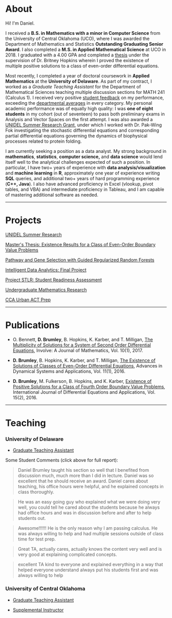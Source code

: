# About

Hi! I'm Daniel.

I received a **B.S. in Mathematics with a minor in Computer Science** from the University of Central Oklahoma (UCO), where I was awarded the Department of Mathematics and Statistics **Outstanding Graduating Senior Award**. I also completed a **M.S. in Applied Mathematical Science** at UCO in 2018. I graduated with a 4.00 GPA and completed a [thesis](/THESIS/FINAL_main.pdf) under the supervision of Dr. Britney Hopkins wherein I proved the existence of multiple positive solutions to a class of even-order differential equations.

Most recently, I completed a year of doctoral coursework in **Applied Mathematics** at the **University of Delaware**. As part of my contract, I worked as a *Graduate Teaching Assistant* for the Department of Mathematical Sciences teaching multiple discussion sections for MATH 241 (Calculus 1). I received very positive [student feedback](/TEACHING/CourseEvalReport.pdf) on my performance, exceeding the [departmental averages](/TEACHING/DepartmentalAverages.png) in every category. My personal academic performance was of equally high quality: I was **one of eight students** in my cohort (out of seventeen) to pass both preliminary exams in Analysis and Vector Spaces on the first attempt. I was also awarded a [UNIDEL Summer Research Grant](/unidel), under which I worked with Dr. Pak-Wing Fok investigating the stochastic differential equations and corresponding partial differential equations governing the dynamics of biophysical processes related to protein folding. 

I am currently seeking a position as a data analyst. My strong background in **mathematics**, **statistics**, **computer science,** and **data science** would lend itself well to the analytical challenges expected of such a position. In particular, I have two+ years of experience with **data analysis/visualization** and **machine learning** in **R**, approximately one year of experience writing **SQL** queries, and additional two+ years of hard programming experience (**C++, Java**). I also have advanced proficiency in Excel (vlookup, pivot tables, and VBA) and intermediate proficiency in Tableau, and I am capable of mastering additional software as needed.

---

# Projects

[UNIDEL Summer Research](/unidel)

[Master's Thesis: Existence Results for a Class of Even-Order Boundary Value Problems](/thesis)

[Pathway and Gene Selection with Guided Regularized Random Forests](/genes)

[Intelligent Data Analytics: Final Project](/ida)

[Project STLR: Student Readiness Assessment](/stlr)

[Undergraduate Mathematics Research](/undergrad)

[CCA Urban ACT Prep](/act)

---

# Publications

- O. Bennett, **D. Brumley**, B. Hopkins, K. Karber, and T. Milligan, [The Multiplicity of Solutions for a System of Second Order Differential Equations](https://msp.org/involve/2017/10-1/p06.xhtml), Involve: A Journal of Mathematics, Vol. 10(1), 2017.

- **D. Brumley**, B. Hopkins, K. Karber, and T. Milligan, [The Existence of Solutions of Classes of Even-Order Differential Equations](http://campus.mst.edu/adsa/contents/v11n1p2.pdf), Advances in Dynamical Systems and Applications, Vol. 11(1), 2016.

- **D. Brumley**, M. Fulkerson, B. Hopkins, and K. Karber, [Existence of Positive Solutions for a Class of Fourth Order Boundary Value Problems](https://ijpam.eu/en/index.php/ijdea/article/view/3350), International Journal of Differential Equations and Applications, Vol. 15(2), 2016.

---

# Teaching

### University of Delaware

- [Graduate Teaching Assistant](/ud_ta)

Some Student Comments (click above for full report):

> Daniel Brumley taught his section so well that I benefited from discussion much, much more than I did in lecture. Daniel was so excellent that he should receive an award. Daniel cares about teaching, his office hours were helpful, and he explained concepts in class thoroughly.

> He was an easy going guy who explained what we were doing very well, you could tell he cared about the students because he always had office hours and was in discussion before and after to help students out.

> Awesome!!!!!! He is the only reason why I am passing calculus. He was always willing to help and had multiple sessions outside of class time for test prep.

> Great TA, actually cares, actually knows the content very well and is very good at explaining complicated concepts.

> excellent TA kind to everyone and explained everything in a way that helped everyone understand always put his students first and was always willing to help

### University of Central Oklahoma

- [Graduate Teaching Assistant](/uco_ta)

- [Supplemental Instructor](/uco_si)



